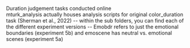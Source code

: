 Duration judgement tasks conducted online  
mturk_analysis actually houses analysis scripts for original color_duration task (Sherman et al., 2022)
-- within the sub folders, you can find each of the different experiment versions
-- Emobdr refers to just the emotional boundaries (experiment 5b) and emoscene has neutral vs. emotional scenes (experiment 5a)
